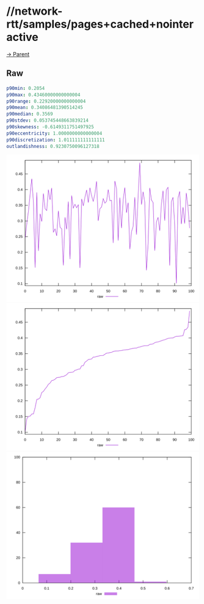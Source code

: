 
# //network-rtt/samples/pages+cached+nointeractive

[→ Parent](../..)


## Raw


```yaml
p90min: 0.2054
p90max: 0.43460000000000004
p90range: 0.22920000000000004
p90mean: 0.34086481390514245
p90median: 0.3569
p90stdev: 0.053745448663839214
p90skewness: -0.6149311751497925
p90eccentricity: 1.0000000000000004
p90discretization: 1.011111111111111
outlandishness: 0.9230750096127318

```

![PLOT: raw-values](./raw/values.svg)![PLOT: raw-sorted](./raw/sorted.svg)![PLOT: raw-histogram](./raw/histogram.svg)